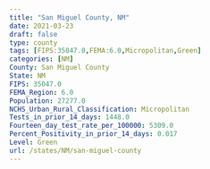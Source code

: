 ```yaml
---
title: "San Miguel County, NM"
date: 2021-03-23
draft: false
type: county
tags: [FIPS:35047.0,FEMA:6.0,Micropolitan,Green]
categories: [NM]
County: San Miguel County
State: NM
FIPS: 35047.0
FEMA_Region: 6.0
Population: 27277.0
NCHS_Urban_Rural_Classification: Micropolitan
Tests_in_prior_14_days: 1448.0
Fourteen_day_test_rate_per_100000: 5309.0
Percent_Positivity_in_prior_14_days: 0.017
Level: Green
url: /states/NM/san-miguel-county
---
```



